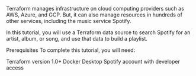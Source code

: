 Terraform manages infrastructure on cloud computing providers such as AWS, Azure, and GCP. But, it can also manage resources in hundreds of other services, including the music service Spotify.

In this tutorial, you will use a Terraform data source to search Spotify for an artist, album, or song, and use that data to build a playlist.

Prerequisites
To complete this tutorial, you will need:

Terraform version 1.0+
Docker Desktop
Spotify account with developer access
